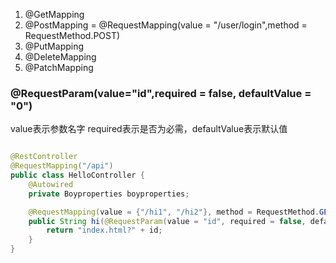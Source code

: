1. @GetMapping
2. @PostMapping = @RequestMapping(value = "/user/login",method = RequestMethod.POST)
3. @PutMapping
4. @DeleteMapping
5. @PatchMapping

### @RequestParam(value="id",required = false, defaultValue = "0")

value表示参数名字 required表示是否为必需，defaultValue表示默认值

```java

@RestController
@RequestMapping("/api")
public class HelloController {
    @Autowired
    private Boyproperties boyproperties;

    @RequestMapping(value = {"/hi1", "/hi2"}, method = RequestMethod.GET)
    public String hi(@RequestParam(value = "id", required = false, defaultValue = "0") Integer id) {
        return "index.html?" + id;
    }
}
```